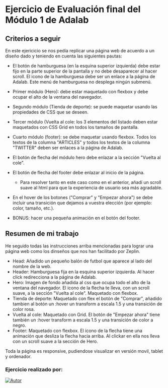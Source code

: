 # Ejercicio de Evaluación final del Módulo 1 de Adalab

## Criterios a seguir

En este ejericicio se nos pedía replicar una página web de acuerdo a un diseño dado y teniendo en cuenta las siguientes pautas:

- El botón de hamburguesa (en la esquina superior izquierda) debe estar fijo en la parte superior de la pantalla y no debe desaparecer al hacer scroll. El icono de la hamburguesa debe ser un enlace a la página de Adalab. Este menú de hamburguesa no desplega ningún submenú.

- Primer módulo (Hero): debe estar maquetado con flexbox y debe ocupar el alto de la ventana del navegador.

- Segundo módulo (Tienda de deporte): se puede maquetar usando las propiedades de CSS que se deseen.

- Tercer módulo (Vuelta al cole: los 3 elementos del listado deben estar maquetados con CSS Grid en todos los tamaños de pantalla.

- Cuarto módulo (footer): se debe maquetar usando flexbox. Todos los textos de la columna "ARTICLES" y todos los textos de la columna "TWITTER" deben ser enlaces a la página de Adalab.

- El botón de flecha del módulo hero debe enlazar a la sección "Vuelta al cole".

- El botón de flecha del footer debe enlazar al inicio de la página.

  - Para resolver tanto en este caso como en el anterior, añadí un scroll suave al html para que la experiencia de usuario sea más agradable.

- En el hover de los botones ("Comprar" y "Empezar ahora") se debe incluir una transición que dejamos a vuestra elección (por ejemplo: color, tamaño, etc.).

- BONUS: hacer una pequeña animación en el botón del footer.

## Resumen de mi trabajo

He seguido todas las instrucciones arriba mencionadas para lograr una página web como los dinseños que nos han facilitado por Zeplin.
- Head: Añadido un pequeño balón de futbol que aparece al lado del nombre de la web.
- Header: Hamburguesa fija en la esquina superior izquierda. Al hacer click redirecciona a la página de Adalab.
- Hero: Imagen de fondo añadida al css que ocupa todo el alto de la ventana del navegador. El icono de la flecha te lleva, con un scroll suave, a la sección "Vuelta al cole". Maquetado con flexbox.
- Tienda de deporte:  Maquetado con flex el botón de "Comprar", añadido tambien al botón un :hover un transform a escala 1.5 y una transición de color rosa.
- Vuelta al cole: Maquetado con Grid. El botón de "Empezar ahora" tiene también un :hover transform a escala 1.5 y una transición de color a negro.
- Footer: Maquetado con flexbox. El icono de la flecha tiene una animación que desliza la flecha hacia arriba. Al clickar en ella nos lleva con un  scroll suave a la sección de Hero. 

Toda la página es responsive, pudiendose visualizar en versión movil, tablet y ordenador.
 
### Ejercicio realizado por: 
[![Autor](https://img.shields.io/badge/-Ainhoa_de_las_Heras-pink?style=flat-square&logo=github&labelColor=grey&color=fd7ca6)](https://github.com/Ainhoadlhs)

